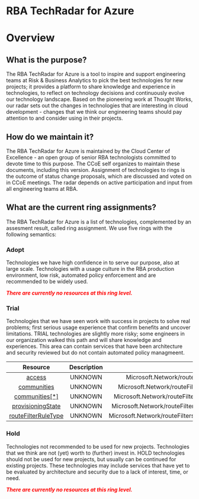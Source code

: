 
RBA TechRadar for Azure
=======================

# Overview

## What is the purpose?


The RBA TechRadar for Azure is a tool to inspire and support engineering teams at Risk & Business Analytics to pick the best technologies for new projects; it provides a platform to share knowledge and experience in technologies, to reflect on technology decisions and continuously evolve our technology landscape.  Based on the pioneering work at Thought Works, our radar sets out the changes in technologies that are interesting in cloud development - changes that we think our engineering teams should pay attention to and consider using in their projects.
## How do we maintain it?


The RBA TechRadar for Azure is maintained by the Cloud Center of Excellence - an open group of senior RBA technologists committed to devote time to this purpose.  The CCoE self organizes to maintain these documents, including this version.  Assignment of technologies to rings is the outcome of status change proposals, which are discussed and voted on in CCoE meetings.  The radar depends on active participation and input from all engineering teams at RBA.
## What are the current ring assignments?


The RBA TechRadar for Azure is a list of technologies, complemented by an assesment result, called ring assignment.  We use five rings with the following semantics:
### Adopt


Technologies we have high confidence in to serve our purpose, also at large scale.  Technologies with a usage culture in the RBA production environment, low risk, automated policy enforcement and are recommended to be widely used.  
  
***<font color="red"> There are currently no resources at this ring level. </font>***
### Trial


Technologies that we have seen work with success in projects to solve real problems;  first serious usage experience that confirm benefits and uncover limitations.  TRIAL technologies are slightly more risky; some engineers in our organization walked this path and will share knowledge and experiences.  This area can contain services that have been architecture and security reviewed but do not contain automated policy managmeent.  

|Resource|Description|Path|Status|
| :---: | :---: | :---: | :---: |
|[access](https://github.com/openrba/python-azure-techradar/blob/master/Microsoft.Network/routeFilters/routeFilterRules/access/README.md)|UNKNOWN|Microsoft.Network/routeFilters/routeFilterRules/access|TRIAL|
|[communities](https://github.com/openrba/python-azure-techradar/blob/master/Microsoft.Network/routeFilters/routeFilterRules/communities/README.md)|UNKNOWN|Microsoft.Network/routeFilters/routeFilterRules/communities|TRIAL|
|[communities[*]](https://github.com/openrba/python-azure-techradar/blob/master/Microsoft.Network/routeFilters/routeFilterRules/communities[*]/README.md)|UNKNOWN|Microsoft.Network/routeFilters/routeFilterRules/communities[*]|TRIAL|
|[provisioningState](https://github.com/openrba/python-azure-techradar/blob/master/Microsoft.Network/routeFilters/routeFilterRules/provisioningState/README.md)|UNKNOWN|Microsoft.Network/routeFilters/routeFilterRules/provisioningState|TRIAL|
|[routeFilterRuleType](https://github.com/openrba/python-azure-techradar/blob/master/Microsoft.Network/routeFilters/routeFilterRules/routeFilterRuleType/README.md)|UNKNOWN|Microsoft.Network/routeFilters/routeFilterRules/routeFilterRuleType|TRIAL|

### Hold


Technologies not recommended to be used for new projects. Technologies that we think are not (yet) worth to (further) invest in.  HOLD technologies should not be used for new projects, but usually can be continued for existing projects.  These technologies may include services that have yet to be evaluated by architecture and security due to a lack of interest, time, or need.  
  
***<font color="red"> There are currently no resources at this ring level. </font>***